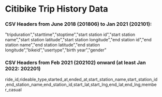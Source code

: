 # Citibike Trip History Data

### CSV Headers from June 2018 (201806) to Jan 2021 (202101):
"tripduration","starttime","stoptime","start station id","start station name","start station latitude","start station longitude","end station id","end station name","end station latitude","end station longitude","bikeid","usertype","birth year","gender"

### CSV Headers from Feb 2021 (202102) onward (at least Jan 2022: 202201)
ride_id,rideable_type,started_at,ended_at,start_station_name,start_station_id,end_station_name,end_station_id,start_lat,start_lng,end_lat,end_lng,member_casual
